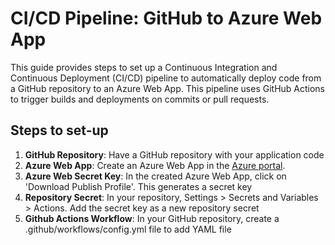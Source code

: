 # CI/CD Pipeline: GitHub to Azure Web App

This guide provides steps to set up a Continuous Integration and Continuous Deployment (CI/CD) pipeline to automatically deploy code from a GitHub repository to an Azure Web App. This pipeline uses GitHub Actions to trigger builds and deployments on commits or pull requests.

## Steps to set-up

1. **GitHub Repository**: Have a GitHub repository with your application code
2. **Azure Web App**: Create an Azure Web App in the [Azure portal](https://portal.azure.com/).
3. **Azure Web Secret Key**: In the created Azure Web App, click on 'Download Publish Profile'. This generates a secret key
4. **Repository Secret**: In your repository, Settings > Secrets and Variables > Actions. Add the secret key as a new repository secret
5. **Github Actions Workflow**: In your GitHub repository, create a .github/workflows/config.yml file to add YAML file
